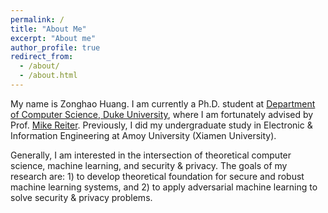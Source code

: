 ```yaml
---
permalink: /
title: "About Me"
excerpt: "About me"
author_profile: true
redirect_from: 
  - /about/
  - /about.html
---
```


My name is Zonghao Huang. I am currently a Ph.D. student at [Department of Computer Science, Duke University](https://www.cs.duke.edu/), where I am fortunately advised by Prof. [Mike Reiter](https://reitermk.github.io/). Previously, I did my undergraduate study in Electronic & Information Engineering at Amoy University (Xiamen University).

Generally, I am interested in the intersection of theoretical computer science, machine learning, and security & privacy. The goals of my research are: 1) to develop theoretical foundation for secure and robust machine learning systems, and 2) to apply adversarial machine learning to solve security & privacy problems.
